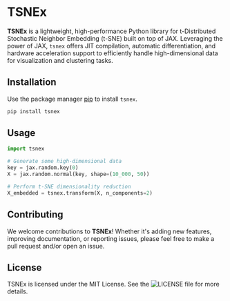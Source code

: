 # TSNEx

**TSNEx** is a lightweight, high-performance Python library for t-Distributed Stochastic Neighbor Embedding (t-SNE) built on top of JAX. Leveraging the power of JAX, `tsnex` offers JIT compilation, automatic differentiation, and hardware acceleration support to efficiently handle high-dimensional data for visualization and clustering tasks.

## Installation
Use the package manager [pip](https://pypi.org/project/tsnex/) to install `tsnex`.
```bash
pip install tsnex
```

## Usage
```python
import tsnex

# Generate some high-dimensional data
key = jax.random.key(0)
X = jax.random.normal(key, shape=(10_000, 50))

# Perform t-SNE dimensionality reduction
X_embedded = tsnex.transform(X, n_components=2)
```

## Contributing
We welcome contributions to **TSNEx**! Whether it's adding new features, improving documentation, or reporting issues, please feel free to make a pull request and/or open an issue.

## License
TSNEx is licensed under the MIT License. See the ![LICENSE](LICENSE) file for more details.

